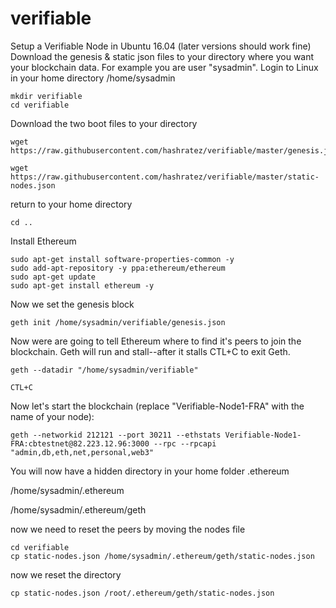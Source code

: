 # verifiable
Setup a Verifiable Node in Ubuntu 16.04 (later versions should work fine)
Download the genesis & static json files to your directory where you want your blockchain data.  For example you are user "sysadmin".
Login to Linux in your home directory /home/sysadmin
```
mkdir verifiable
cd verifiable
```
Download the two boot files to your directory
```
wget https://raw.githubusercontent.com/hashratez/verifiable/master/genesis.json
```
```
wget https://raw.githubusercontent.com/hashratez/verifiable/master/static-nodes.json
```
return to your home directory
```
cd ..
```
Install Ethereum
```
sudo apt-get install software-properties-common -y
sudo add-apt-repository -y ppa:ethereum/ethereum
sudo apt-get update
sudo apt-get install ethereum -y
```
Now we set the genesis block
```
geth init /home/sysadmin/verifiable/genesis.json
```
Now were are going to tell Ethereum where to find it's peers to join the blockchain.  Geth will run and stall--after it stalls CTL+C to exit Geth. 
```
geth --datadir "/home/sysadmin/verifiable"
```
```
CTL+C
```
Now let's start the blockchain (replace "Verifiable-Node1-FRA" with the name of your node):
```
geth --networkid 212121 --port 30211 --ethstats Verifiable-Node1-FRA:cbtestnet@82.223.12.96:3000 --rpc --rpcapi "admin,db,eth,net,personal,web3"
```



You will now have a hidden directory in your home folder .ethereum

/home/sysadmin/.ethereum

/home/sysadmin/.ethereum/geth

now we need to reset the peers by moving the nodes file
```
cd verifiable
cp static-nodes.json /home/sysadmin/.ethereum/geth/static-nodes.json
```
now we reset the directory
```
cp static-nodes.json /root/.ethereum/geth/static-nodes.json



